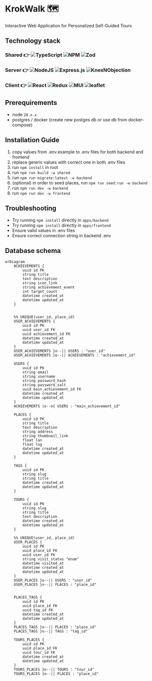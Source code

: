# KrokWalk 🗺️

Interactive Web Application for Personalized Self-Guided Tours

## Technology stack

### Shared 👉 ![TypeScript](https://img.shields.io/badge/typescript-%23007ACC.svg?style=for-the-badge&logo=typescript&logoColor=white) ![NPM](https://img.shields.io/badge/NPM%20workspaces-%23CB3837.svg?style=for-the-badge&logo=npm&logoColor=white) ![Zod](https://img.shields.io/badge/zod-%233068b7.svg?style=for-the-badge&logo=zod&logoColor=white)


### Server 👉 ![NodeJS](https://img.shields.io/badge/node.js-6DA55F?style=for-the-badge&logo=node.js&logoColor=white) ![Express.js](https://img.shields.io/badge/express.js-%23404d59.svg?style=for-the-badge&logo=express&logoColor=%2361DAFB) ![KnexNObjection](https://img.shields.io/badge/-Knex.js%20&%20Objection.JS-D26B38?style=for-the-badge&logo=knexdotjs&logoColor=white) 

### Client 👉 ![React](https://img.shields.io/badge/react-%2320232a.svg?style=for-the-badge&logo=react&logoColor=%2361DAFB) ![Redux](https://img.shields.io/badge/redux-%23593d88.svg?style=for-the-badge&logo=redux&logoColor=white) ![MUI](https://img.shields.io/badge/MUI-%230081CB.svg?style=for-the-badge&logo=mui&logoColor=white) ![leaflet](https://img.shields.io/badge/leaflet.JS-faf4f0?&style=for-the-badge&logo=leaflet&logoColor=green)

## Prerequirements

- node `20.x.x`
- postgres / docker (create new postges db or use db from docker-compose)

## Installation Guide

1. copy values from .env.example to .env files for both backend and frontend
2. replace gereric values with correct one in both .env files
3. run `npm install` in root
4. run `npm run build -w shared`
5. run `npm run migrate:latest -w backend`
6. (optional) in order to seed places, run `npm run seed:run -w backend`
7. run `npm run dev -w backend`
8. run `npm run dev -w frontend`

## Troubleshooting

- Try running `npm install` directly in `apps/backend`
- Try running `npm install` directly in `apps/frontend`
- Ensure valid values in .env files
- Ensure correct connection string in backend .env

## Database schema

```mermaid
erDiagram
    ACHIEVEMENTS {
        uuid id PK
        string title
        text description
        string icon_link
        string achievement_event
        int target_count
        datetime created_at
        datetime updated_at
    }


    %% UNIQUE(user_id, place_id)
    USER_ACHIEVEMENTS {
        uuid id PK
        uuid user_id FK
        uuid achievement_id FK
        datetime created_at
        datetime updated_at
    }
    USER_ACHIEVEMENTS }o--|| USERS : "user_id"
    USER_ACHIEVEMENTS }o--|| ACHIEVEMENTS : "achievement_id"

    USERS {
        uuid id PK
        string email
        string username
        string password_hash
        string password_salt
        uuid main_achievement_id FK
        datetime created_at
        datetime updated_at
    }
    ACHIEVEMENTS |o--o{ USERS : "main_achievement_id"

    PLACES {
        uuid id PK
        string title
        text description
        string address
        string thumbnail_link
        float lan
        float lng
        datetime created_at
        datetime updated_at
    }

    TAGS {
        uuid id PK
        string slug
        string title
        datetime created_at
        datetime updated_at
    }

    TOURS {
        uuid id PK
        string slug
        string title
        text description
        datetime created_at
        datetime updated_at
    }

    %% UNIQUE(user_id, place_id)
    USER_PLACES {
        uuid id PK
        uuid place_id FK
        uuid user_id FK
        string visit_status "enum"
        datetime visited_at
        datetime created_at
        datetime updated_at
    }
    USER_PLACES }o--|| USERS : "user_id"
    USER_PLACES }o--|| PLACES : "place_id"


    PLACES_TAGS {
        uuid id PK
        uuid place_id FK
        uuid tag_id FK
        datetime created_at
        datetime updated_at
    }
    PLACES_TAGS }o--|| PLACES : "place_id"
    PLACES_TAGS }o--|| TAGS : "tag_id"

    TOURS_PLACES {
        uuid id PK
        uuid place_id FK
        uuid tour_id FK
        datetime created_at
        datetime updated_at
    }
    TOURS_PLACES }o--|| TOURS : "tour_id"
    TOURS_PLACES }o--|| PLACES : "place_id"
```
